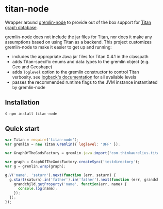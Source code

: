 titan-node
==========

Wrapper around [gremlin-node](https://github.com/inolen/gremlin-node) to provide out of the box support for [Titan graph database](https://github.com/thinkaurelius/titan).

gremlin-node does not include the jar files for Titan, nor does it make any assumptions based on using Titan as a backend. This project customizes gremlin-node to make it easier to get up and running:

 * includes the appropriate Java jar files for Titan 0.4.1 in the classpath
 * adds Titan-specific enums and data types to the gremlin object (e.g. Geo and Geoshape)
 * adds `loglevel` option to the gremlin constructor to control Titan verbosity. see [logback's documentation](http://logback.qos.ch/manual/architecture.html) for all available levels
 * passes the recommended runtime flags to the JVM instance instantiated by gremlin-node

## Installation

```bash
$ npm install titan-node
```

## Quick start

```javascript
var Titan = require('titan-node');
var gremlin = new Titan.Gremlin({ loglevel: 'OFF' });

var GraphOfTheGodsFactory = gremlin.java.import('com.thinkaurelius.titan.example.GraphOfTheGodsFactory');

var graph = GraphOfTheGodsFactory.createSync('testdirectory');
var g = gremlin.wrap(graph);

g.V('name', 'saturn').next(function (err, saturn) {
  g.start(saturn).in('father').in('father').next(function (err, grandchild) {
    grandchild.getProperty('name', function(err, name) {
      console.log(name);
    });
  });
});
```
